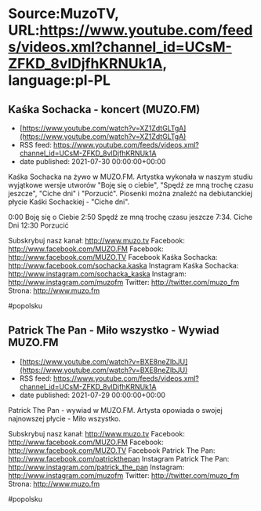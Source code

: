 # Source:MuzoTV, URL:https://www.youtube.com/feeds/videos.xml?channel_id=UCsM-ZFKD_8vlDjfhKRNUk1A, language:pl-PL

## Kaśka Sochacka - koncert (MUZO.FM)
 - [https://www.youtube.com/watch?v=XZ1ZdtGLTgA](https://www.youtube.com/watch?v=XZ1ZdtGLTgA)
 - RSS feed: https://www.youtube.com/feeds/videos.xml?channel_id=UCsM-ZFKD_8vlDjfhKRNUk1A
 - date published: 2021-07-30 00:00:00+00:00

Kaśka Sochacka na żywo w MUZO.FM. Artystka wykonała w naszym studiu wyjątkowe wersje utworów "Boję się o ciebie", "Spędź ze mną trochę czasu jeszcze", "Ciche dni" i "Porzucić". Piosenki można znaleźć na debiutanckiej płycie Kaśki Sochackiej - "Ciche dni". 

0:00 Boję się o Ciebie
2:50 Spędź ze mną trochę czasu jeszcze
7:34. Ciche Dni
12:30 Porzucić

Subskrybuj nasz kanał: http://www.muzo.tv
Facebook: http://www.facebook.com/MUZO.FM
Facebook: http://www.facebook.com/MUZO.TV
Facebook Kaśka Sochacka: http://www.facebook.com/sochacka.kaska
Instagram Kaśka Sochacka: http://www.instagram.com/sochacka_kaska 
Instagram: http://www.instagram.com/muzofm 
Twitter: http://twitter.com/muzo_fm
Strona: http://www.muzo.fm 

#popolsku

## Patrick The Pan - Miło wszystko - Wywiad MUZO.FM
 - [https://www.youtube.com/watch?v=BXE8neZIbJU](https://www.youtube.com/watch?v=BXE8neZIbJU)
 - RSS feed: https://www.youtube.com/feeds/videos.xml?channel_id=UCsM-ZFKD_8vlDjfhKRNUk1A
 - date published: 2021-07-29 00:00:00+00:00

Patrick The Pan - wywiad w MUZO.FM. Artysta opowiada o swojej najnowszej płycie - Miło wszystko. 

Subskrybuj nasz kanał: http://www.muzo.tv
Facebook: http://www.facebook.com/MUZO.FM
Facebook: http://www.facebook.com/MUZO.TV
Facebook Patrick The Pan: http://www.facebook.com/patrickthepan
Instagram Patrick The Pan: http://www.instagram.com/patrick_the_pan
Instagram: http://www.instagram.com/muzofm 
Twitter: http://twitter.com/muzo_fm
Strona: http://www.muzo.fm 

#popolsku

